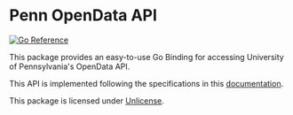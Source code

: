 # Penn OpenData API
[![Go Reference](https://pkg.go.dev/badge/github.com/penn-automate/penn-opendata-api.svg)](https://pkg.go.dev/github.com/penn-automate/penn-opendata-api)

This package provides an easy-to-use Go Binding for accessing University of Pennsylvania's OpenData API.

This API is implemented following the specifications in this [documentation](https://app.swaggerhub.com/apis-docs/UPennISC/open-data/prod).

This package is licensed under [Unlicense](LICENSE).
